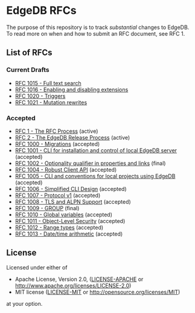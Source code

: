# EdgeDB RFCs

The purpose of this repository is to track *substantial* changes to EdgeDB.
To read more on when and how to submit an RFC document, see RFC 1.

## List of RFCs
[//]: # "NOTE: This section is auto-generated with update_index.py"

### Current Drafts
* [RFC 1015 - Full text search](./text/1015-full-text-search.rst)
* [RFC 1016 - Enabling and disabling extensions](./text/1016-extension-control.rst)
* [RFC 1020 - Triggers](./text/1020-triggers.rst)
* [RFC 1021 - Mutation rewrites](./text/1021-rewrites.rst)

### Accepted
* [RFC 1 - The RFC Process](./text/0001-rfc-process.rst) (active)
* [RFC 2 - The EdgeDB Release Process](./text/0002-edgedb-release-process.rst) (active)
* [RFC 1000 - Migrations](./text/1000-migrations.rst) (accepted)
* [RFC 1001 - CLI for installation and control of local EdgeDB server](./text/1001-edgedb-server-control.rst) (accepted)
* [RFC 1002 - Optionality qualifier in properties and links](./text/1002-optionality-qualifier.rst) (final)
* [RFC 1004 - Robust Client API](./text/1004-transactions-api.rst) (accepted)
* [RFC 1005 - CLI and conventions for local projects using EdgeDB](./text/1005-edgedb-project.rst) (accepted)
* [RFC 1006 - Simplified CLI Design](./text/1006-simplified-cli.rst) (accepted)
* [RFC 1007 - Protocol v1](./text/1007-protocol-v1.rst) (accepted)
* [RFC 1008 - TLS and ALPN Support](./text/1008-tls-and-alpn.rst) (accepted)
* [RFC 1009 - GROUP](./text/1009-group.rst) (final)
* [RFC 1010 - Global variables](./text/1010-global-vars.rst) (accepted)
* [RFC 1011 - Object-Level Security](./text/1011-object-level-security.rst) (accepted)
* [RFC 1012 - Range types](./text/1012-range-types.rst) (accepted)
* [RFC 1013 - Date/time arithmetic](./text/1013-datetime-arithmetic.rst) (accepted)

## License

Licensed under either of

* Apache License, Version 2.0,
  ([LICENSE-APACHE](./LICENSE-APACHE) or
  http://www.apache.org/licenses/LICENSE-2.0)
* MIT license ([LICENSE-MIT](./LICENSE-MIT) or
  http://opensource.org/licenses/MIT)

at your option.
